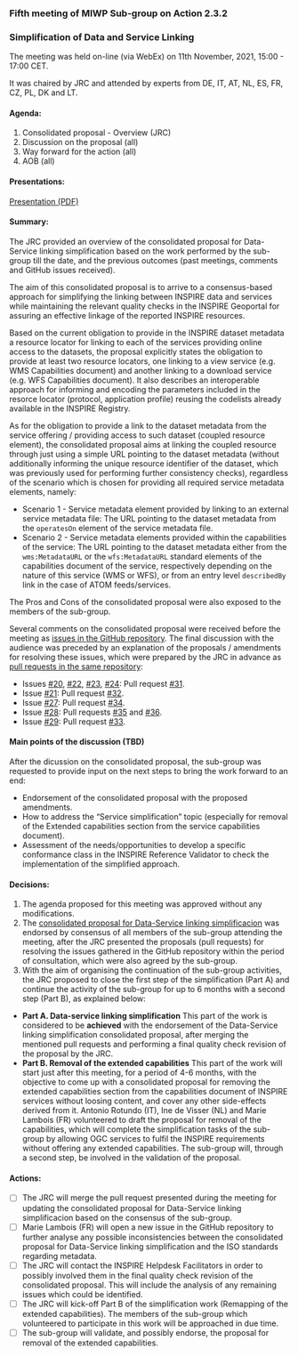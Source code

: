 ### Fifth meeting of MIWP Sub-group on Action 2.3.2

### Simplification of Data and Service Linking 

The meeting was held on-line (via WebEx) on 11th November, 2021, 15:00 - 17:00 CET.

It was chaired by JRC and attended by experts from DE, IT, AT, NL, ES, FR, CZ, PL, DK and LT.

#### Agenda:

1. Consolidated proposal - Overview (JRC)
2.	Discussion on the proposal (all)
3.	Way forward for the action (all)
4.	AOB (all)

#### Presentations:

[Presentation (PDF)](https://github.com/jescriu/gp-data-service-linking-simplification/blob/main/meetings/2021-11-11/MIWP_Sub-group_2.3.2_Simplification_20211111_meeting.pdf)

#### Summary:

The JRC provided an overview of the consolidated proposal for Data-Service linking simplification based on the work performed by the sub-group till the date, and the previous outcomes (past meetings, comments and GitHub issues received).

The aim of this consolidated proposal is to arrive to a consensus-based approach for simplifying the linking between INSPIRE data and services while maintaining the relevant quality checks in the INSPIRE Geoportal for assuring an effective linkage of the reported INSPIRE resources.

Based on the current obligation to provide in the INSPIRE dataset metadata a resource locator for linking to each of the services providing online access to the datasets, the proposal explicitly states the obligation to provide at least two resource locators, one linking to a view service (e.g. WMS Capabilities document) and another linking to a download service (e.g. WFS Capabilities document). It also describes an interoperable approach for informing and encoding the parameters included in the resorce locator (protocol, application profile) reusing the codelists already available in the INSPIRE Registry.

As for the obligation to provide a link to the dataset metadata from the service offering / providing access to such dataset (coupled resource element), the consolidated proposal aims at linking the coupled resource through just using a simple URL pointing to the dataset metadata (without additionally informing the unique resource identifier of the dataset, which was previously used for performing further consistency checks), regardless of the scenario which is chosen for providing all required service metadata elements, namely:
* Scenario 1 - Service metadata element provided by linking to an external service metadata file: The URL pointing to the dataset metadata from the `operatesOn` element of the service metadata file.
* Scenario 2 - Service metadata elements provided within the capabilities of the service: The URL pointing to the dataset metadata either from the `wms:MetadataURL` or the `wfs:MetadataURL` standard elements of the capabilities document of the service, respectively depending on the nature of this service (WMS or WFS), or from an entry level `describedBy` link in the case of ATOM feeds/services.

The Pros and Cons of the consolidated proposal were also exposed to the members of the sub-group.

Several comments on the consolidated proposal were received before the meeting as [issues in the GitHub repository](https://github.com/INSPIRE-MIF/gp-data-service-linking-simplification/issues). The final discussion with the audience was preceded by an explanation of the proposals / amendments for resolving these issues, which were prepared by the JRC in advance as [pull requests in the same repository](https://github.com/INSPIRE-MIF/gp-data-service-linking-simplification/pulls):
* Issues [#20](https://github.com/INSPIRE-MIF/gp-data-service-linking-simplification/issues/20), [#22](https://github.com/INSPIRE-MIF/gp-data-service-linking-simplification/issues/22), [#23](https://github.com/INSPIRE-MIF/gp-data-service-linking-simplification/issues/23), [#24](https://github.com/INSPIRE-MIF/gp-data-service-linking-simplification/issues/24): Pull request [#31](https://github.com/INSPIRE-MIF/gp-data-service-linking-simplification/pull/31).
* Issue [#21](https://github.com/INSPIRE-MIF/gp-data-service-linking-simplification/issues/21): Pull request [#32](https://github.com/INSPIRE-MIF/gp-data-service-linking-simplification/pull/32).
* Issue [#27](https://github.com/INSPIRE-MIF/gp-data-service-linking-simplification/issues/27): Pull request [#34](https://github.com/INSPIRE-MIF/gp-data-service-linking-simplification/pull/34).
* Issue [#28](https://github.com/INSPIRE-MIF/gp-data-service-linking-simplification/issues/28): Pull requests [#35](https://github.com/INSPIRE-MIF/gp-data-service-linking-simplification/pull/35) and [#36](https://github.com/INSPIRE-MIF/gp-data-service-linking-simplification/pull/36).
* Issue [#29](https://github.com/INSPIRE-MIF/gp-data-service-linking-simplification/issues/29): Pull request [#33](https://github.com/INSPIRE-MIF/gp-data-service-linking-simplification/pull/33).

#### Main points of the discussion (TBD) ####

After the dicussion on the consolidated proposal, the sub-group was requested to provide input on the next steps to bring the work forward to an end:
* Endorsement of the consolidated proposal with the proposed amendments. 
* How to address the “Service simplification” topic (especially for removal of the Extended capabilities section from the service capabilities document).
* Assessment of the needs/opportunities to develop a specific conformance class in the INSPIRE Reference Validator to check the implementation of the simplified approach.

#### Decisions:

1. The agenda proposed for this meeting was approved without any modifications.
2. The [consolidated proposal for Data-Service linking simplificacion](https://github.com/INSPIRE-MIF/gp-data-service-linking-simplification/blob/main/proposals/JRC/ds-linking-simplification-good-practice.md) was endorsed by consensus of all members of the sub-group attending the meeting, after the JRC presented the proposals (pull requests) for resolving the issues gathered in the GitHub repository within the period of consultation, which were also agreed by the sub-group.
3. With the aim of organising the continuation of the sub-group activities, the JRC proposed to close the first step of the simplification (Part A) and continue the activity of the sub-group for up to 6 months with a second step (Part B), as explained below:
  * **Part A. Data-service linking simplification**
This part of the work is considered to be **achieved** with the endorsement of the Data-Service linking simplification consolidated proposal, after merging the mentioned pull requests and performing a final quality check revision of the proposal by the JRC.
  * **Part B. Removal of the extended capabilities**
This part of the work will start just after this meeting, for a period of 4-6 months, with the objective to come up with a consolidated proposal for removing the extended capabilities section from the capabilities document of INSPIRE services without loosing content, and cover any other side-effects derived from it. 
Antonio Rotundo (IT), Ine de Visser (NL) and Marie Lambois (FR) volunteered to draft the proposal for removal of the capabilities, which will complete the simplification tasks of the sub-group by allowing OGC services to fulfil the INSPIRE requirements without offering any extended capabilities. The sub-group will, through a second step, be involved in the validation of the proposal.

#### Actions:

- [ ] The JRC will merge the pull request presented during the meeting for updating the consolidated proposal for Data-Service linking simplificacion based on the consensus of the sub-group.
- [ ] Marie Lambois (FR) will open a new issue in the GitHub repository to further analyse any possible inconsistencies between the consolidated proposal for Data-Service linking simplification and the ISO standards regarding metadata.
- [ ] The JRC will contact the INSPIRE Helpdesk Facilitators in order to possibly involved them in the final quality check revision of the consolidated proposal. This will include the analysis of any remaining issues which could be identified.
- [ ] The JRC will kick-off Part B of the simplification work (Remapping of the extended capabilities). The members of the sub-group which volunteered to participate in this  work will be approached in due time.
- [ ] The sub-group will validate, and possibly endorse, the proposal for removal of the extended capabilities.
